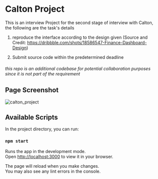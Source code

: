 # Calton Project

This is an interview Project for the second stage of interview with Calton, the following are the task's details

1. reproduce the interface according to the design given (Source and Credit: https://dribbble.com/shots/18586547-Finance-Dashboard-Design)

2. Submit source code within the predetermined deadline

###### this repo is an additional codebase for potential collaboration purposes since it is not part of the requirement

## Page Screenshot
![calton_project](https://user-images.githubusercontent.com/57381746/229883518-d5473a63-23dc-43ce-9ebf-32e1eebab1ff.jpg)


## Available Scripts

In the project directory, you can run:

### `npm start`

Runs the app in the development mode.\
Open [http://localhost:3000](http://localhost:3000) to view it in your browser.

The page will reload when you make changes.\
You may also see any lint errors in the console.

